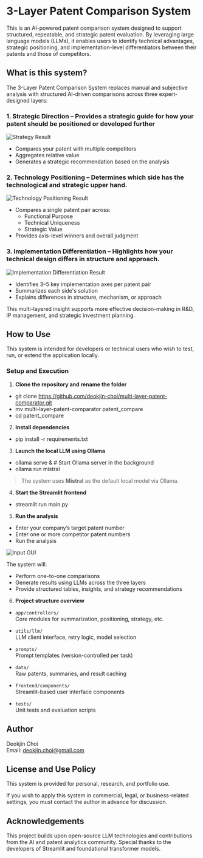 # 3-Layer Patent Comparison System

This is an AI-powered patent comparison system designed to support structured, repeatable, and strategic patent evaluation. By leveraging large language models (LLMs), it enables users to identify technical advantages, strategic positioning, and implementation-level differentiators between their patents and those of competitors.

## What is this system?

The 3-Layer Patent Comparison System replaces manual and subjective analysis with structured AI-driven comparisons across three expert-designed layers:

### 1. Strategic Direction – Provides a strategic guide for how your patent should be positioned or developed further
![Strategy Result](images/1.strategic_recommend.PNG)
- Compares your patent with multiple competitors
- Aggregates relative value
- Generates a strategic recommendation based on the analysis

### 2. Technology Positioning – Determines which side has the technological and strategic upper hand.
![Technology Positioning Result](images/2.technology_positioning.PNG)
- Compares a single patent pair across:
  - Functional Purpose
  - Technical Uniqueness
  - Strategic Value
- Provides axis-level winners and overall judgment

### 3. Implementation Differentiation  – Highlights how your technical design differs in structure and approach.
![Implementation Differentiation Result](images/3.implementation_diff.PNG)
- Identifies 3–5 key implementation axes per patent pair
- Summarizes each side's solution
- Explains differences in structure, mechanism, or approach

This multi-layered insight supports more effective decision-making in R&D, IP management, and strategic investment planning.

## How to Use

This system is intended for developers or technical users who wish to test, run, or extend the application locally.

### Setup and Execution

1. **Clone the repository and rename the folder**
- git clone https://github.com/deokjin-choi/multi-layer-patent-comparator.git
- mv multi-layer-patent-comparator patent_compare
- cd patent_compare

2. **Install dependencies**
- pip install -r requirements.txt

3. **Launch the local LLM using Ollama**
- ollama serve & # Start Ollama server in the background
- ollama run mistral
> The system uses **Mistral** as the default local model via Ollama.

4. **Start the Streamlit frontend**
- streamlit run main.py

5. **Run the analysis**
- Enter your company’s target patent number
- Enter one or more competitor patent numbers
- Run the analysis

![Input GUI](images/input_gui.PNG)

The system will:
- Perform one-to-one comparisons
- Generate results using LLMs across the three layers
- Provide structured tables, insights, and strategy recommendations

6. **Project structure overview**
- `app/controllers/`  
  Core modules for summarization, positioning, strategy, etc.

- `utils/llm/`  
  LLM client interface, retry logic, model selection

- `prompts/`  
  Prompt templates (version-controlled per task)

- `data/`  
  Raw patents, summaries, and result caching

- `frontend/components/`  
  Streamlit-based user interface components

- `tests/`  
  Unit tests and evaluation scripts

## Author

Deokjin Choi  
Email: deokjin.choi@gmail.com

## License and Use Policy

This system is provided for personal, research, and portfolio use.

If you wish to apply this system in commercial, legal, or business-related settings, you must contact the author in advance for discussion.

## Acknowledgements

This project builds upon open-source LLM technologies and contributions from the AI and patent analytics community. Special thanks to the developers of Streamlit and foundational transformer models.
